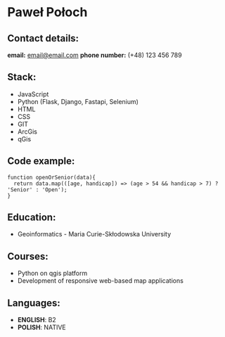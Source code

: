 # Paweł Połoch

## Contact details:

**email:** email@email.com
**phone number:** (+48) 123 456 789

## Stack:

- JavaScript
- Python (Flask, Django, Fastapi, Selenium)
- HTML
- CSS
- GIT
- ArcGis
- qGis

## Code example:

```
function openOrSenior(data){
  return data.map(([age, handicap]) => (age > 54 && handicap > 7) ? 'Senior' : 'Open');
}
```

## Education:

- Geoinformatics - Maria Curie-Skłodowska University

## Courses:

- Python on qgis platform
- Development of responsive web-based map applications

## Languages:

- **ENGLISH**: B2
- **POLISH**: NATIVE
